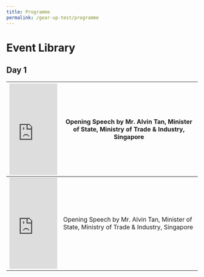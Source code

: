 ```yaml
---
title: Programme
permalink: /gear-up-test/programme
---
```

# Event Library

## Day 1



| <center><iframe width="100%" height="240" src="https://www.youtube.com/embed/y7WknG7XgKs" title="YouTube video player" frameborder="0" allow="accelerometer; autoplay; clipboard-write; encrypted-media; gyroscope; picture-in-picture" allowfullscreen></iframe></center> | Opening Speech by Mr. Alvin Tan, Minister of State, Ministry of Trade & Industry, Singapore |
| -------- | -------- |
| <center><iframe width="100%" height="240" src="https://www.youtube.com/embed/y7WknG7XgKs" title="YouTube video player" frameborder="0" allow="accelerometer; autoplay; clipboard-write; encrypted-media; gyroscope; picture-in-picture" allowfullscreen></iframe></center>    | Opening Speech by Mr. Alvin Tan, Minister of State, Ministry of Trade & Industry, Singapore     |

